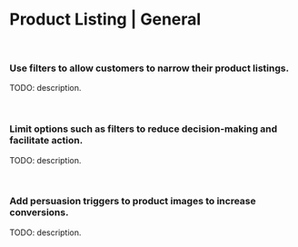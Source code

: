 # Product Listing | General

<br>


### Use filters to allow customers to narrow their product listings.

TODO: description.

<br>


### Limit options such as filters to reduce decision-making and facilitate action.


TODO: description.

<br>


### Add persuasion triggers to product images to increase conversions.

TODO: description.

<br>


